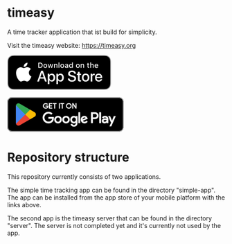 # timeasy

A time tracker application that ist build for simplicity.

Visit the timeasy website: <https://timeasy.org>

<p>
    <a href="https://apps.apple.com/us/app/timeasy-time-tracking/id1620757668?itsct=apps_box_badge&amp;itscg=30200">
      <img src="simple-app/assets-readme/appstore_logo.png" alt="Download on the App Store"/>
    </a>
</p>
<p>
    <a href="https://play.google.com/store/apps/details?id=com.hilwerssoftware.timeasy">
        <img src="simple-app/assets-readme/google_play_logo.png" alt="Get it on Google Play" />
    </a>
</p>

# Repository structure

This repository currently consists of two applications. 

The simple time tracking app can be found in the directory "simple-app". The app can be installed from the app store of your mobile platform with the links above.

The second app is the timeasy server that can be found in the directory "server". The server is not completed yet and it's currently not used by the app.
